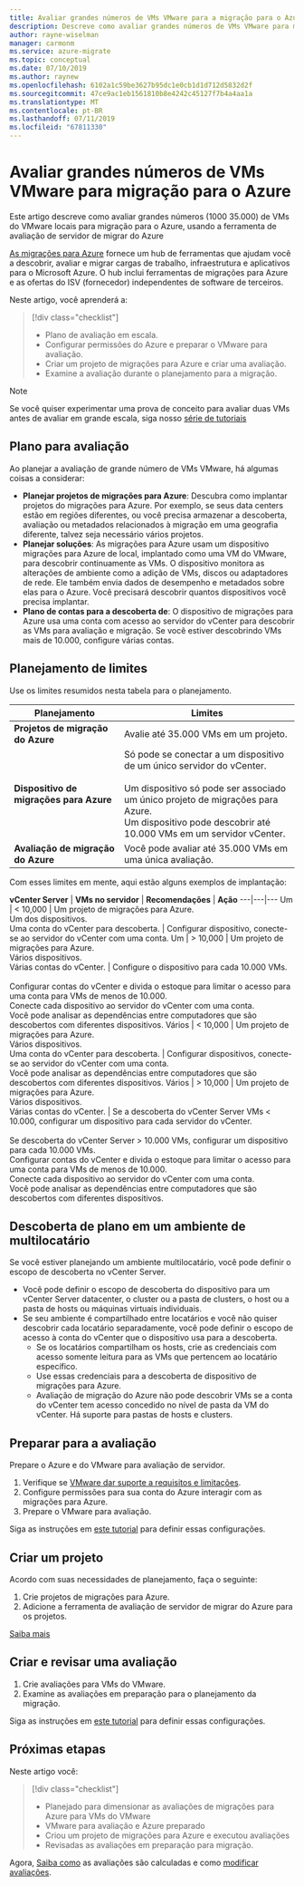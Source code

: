 ```yaml
---
title: Avaliar grandes números de VMs VMware para a migração para o Azure com migrações para Azure | Microsoft Docs
description: Descreve como avaliar grandes números de VMs VMware para migração para o Azure usando o serviço migrações para Azure.
author: rayne-wiselman
manager: carmonm
ms.service: azure-migrate
ms.topic: conceptual
ms.date: 07/10/2019
ms.author: raynew
ms.openlocfilehash: 6102a1c59be3627b95dc1e0cb1d1d712d5832d2f
ms.sourcegitcommit: 47ce9ac1eb1561810b8e4242c45127f7b4a4aa1a
ms.translationtype: MT
ms.contentlocale: pt-BR
ms.lasthandoff: 07/11/2019
ms.locfileid: "67811330"
---
```

# <a name="assess-large-numbers-of-vmware-vms-for-migration-to-azure"></a>Avaliar grandes números de VMs VMware para migração para o Azure


Este artigo descreve como avaliar grandes números (1000 35.000) de VMs do VMware locais para migração para o Azure, usando a ferramenta de avaliação de servidor de migrar do Azure

[As migrações para Azure](migrate-services-overview.md) fornece um hub de ferramentas que ajudam você a descobrir, avaliar e migrar cargas de trabalho, infraestrutura e aplicativos para o Microsoft Azure. O hub inclui ferramentas de migrações para Azure e as ofertas do ISV (fornecedor) independentes de software de terceiros. 

Neste artigo, você aprenderá a:
> [!div class="checklist"]
> * Plano de avaliação em escala.
> * Configurar permissões do Azure e preparar o VMware para avaliação.
> * Criar um projeto de migrações para Azure e criar uma avaliação.
> * Examine a avaliação durante o planejamento para a migração.


> [!NOTE]
> Se você quiser experimentar uma prova de conceito para avaliar duas VMs antes de avaliar em grande escala, siga nosso [série de tutoriais](tutorial-prepare-vmware.md)

## <a name="plan-for-assessment"></a>Plano para avaliação

Ao planejar a avaliação de grande número de VMs VMware, há algumas coisas a considerar:

- **Planejar projetos de migrações para Azure**: Descubra como implantar projetos do migrações para Azure. Por exemplo, se seus data centers estão em regiões diferentes, ou você precisa armazenar a descoberta, avaliação ou metadados relacionados à migração em uma geografia diferente, talvez seja necessário vários projetos. 
- **Planejar soluções**: As migrações para Azure usam um dispositivo migrações para Azure de local, implantado como uma VM do VMware, para descobrir continuamente as VMs. O dispositivo monitora as alterações de ambiente como a adição de VMs, discos ou adaptadores de rede. Ele também envia dados de desempenho e metadados sobre elas para o Azure. Você precisará descobrir quantos dispositivos você precisa implantar.
- **Plano de contas para a descoberta de**: O dispositivo de migrações para Azure usa uma conta com acesso ao servidor do vCenter para descobrir as VMs para avaliação e migração. Se você estiver descobrindo VMs mais de 10.000, configure várias contas.


## <a name="planning-limits"></a>Planejamento de limites
 
Use os limites resumidos nesta tabela para o planejamento.

**Planejamento** | **Limites**
--- | --- 
**Projetos de migração do Azure** | Avalie até 35.000 VMs em um projeto.
**Dispositivo de migrações para Azure** | Só pode se conectar a um dispositivo de um único servidor do vCenter.<br/><br/> Um dispositivo só pode ser associado um único projeto de migrações para Azure.<br/> Um dispositivo pode descobrir até 10.000 VMs em um servidor vCenter.
**Avaliação de migração do Azure** | Você pode avaliar até 35.000 VMs em uma única avaliação.

Com esses limites em mente, aqui estão alguns exemplos de implantação:


**vCenter Server** | **VMs no servidor** | **Recomendações** | **Ação**
---|---|---
Um | < 10,000 | Um projeto de migrações para Azure.<br/> Um dos dispositivos.<br/> Uma conta do vCenter para descoberta. | Configurar dispositivo, conecte-se ao servidor do vCenter com uma conta.
Um | > 10,000 | Um projeto de migrações para Azure.<br/> Vários dispositivos.<br/> Várias contas do vCenter. | Configure o dispositivo para cada 10.000 VMs.<br/><br/> Configurar contas do vCenter e divida o estoque para limitar o acesso para uma conta para VMs de menos de 10.000.<br/> Conecte cada dispositivo ao servidor do vCenter com uma conta.<br/> Você pode analisar as dependências entre computadores que são descobertos com diferentes dispositivos.
Vários | < 10,000 |  Um projeto de migrações para Azure.<br/> Vários dispositivos.<br/> Uma conta do vCenter para descoberta. | Configurar dispositivos, conecte-se ao servidor do vCenter com uma conta.<br/> Você pode analisar as dependências entre computadores que são descobertos com diferentes dispositivos.
Vários | > 10,000 | Um projeto de migrações para Azure.<br/> Vários dispositivos.<br/> Várias contas do vCenter. | Se a descoberta do vCenter Server VMs < 10.000, configurar um dispositivo para cada servidor do vCenter.<br/><br/> Se descoberta do vCenter Server > 10.000 VMs, configurar um dispositivo para cada 10.000 VMs.<br/> Configurar contas do vCenter e divida o estoque para limitar o acesso para uma conta para VMs de menos de 10.000.<br/> Conecte cada dispositivo ao servidor do vCenter com uma conta.<br/> Você pode analisar as dependências entre computadores que são descobertos com diferentes dispositivos.


## <a name="plan-discovery-in-a-multi-tenant-environment"></a>Descoberta de plano em um ambiente de multilocatário

Se você estiver planejando um ambiente multilocatário, você pode definir o escopo de descoberta no vCenter Server.

- Você pode definir o escopo de descoberta do dispositivo para um vCenter Server datacenter, o cluster ou a pasta de clusters, o host ou a pasta de hosts ou máquinas virtuais individuais.
- Se seu ambiente é compartilhado entre locatários e você não quiser descobrir cada locatário separadamente, você pode definir o escopo de acesso à conta do vCenter que o dispositivo usa para a descoberta. 
    - Se os locatários compartilham os hosts, crie as credenciais com acesso somente leitura para as VMs que pertencem ao locatário específico. 
    - Use essas credenciais para a descoberta de dispositivo de migrações para Azure.
    - Avaliação de migração do Azure não pode descobrir VMs se a conta do vCenter tem acesso concedido no nível de pasta da VM do vCenter. Há suporte para pastas de hosts e clusters. 

## <a name="prepare-for-assessment"></a>Preparar para a avaliação

Prepare o Azure e do VMware para avaliação de servidor. 

1. Verifique se [VMware dar suporte a requisitos e limitações](migrate-support-matrix-vmware.md).
2. Configure permissões para sua conta do Azure interagir com as migrações para Azure.
3. Prepare o VMware para avaliação.


Siga as instruções em [este tutorial](tutorial-prepare-vmware.md) para definir essas configurações.


## <a name="create-a-project"></a>Criar um projeto

Acordo com suas necessidades de planejamento, faça o seguinte:

1. Crie projetos de migrações para Azure.
2. Adicione a ferramenta de avaliação de servidor de migrar do Azure para os projetos.

[Saiba mais](how-to-add-tool-first-time.md)

## <a name="create-and-review-an-assessment"></a>Criar e revisar uma avaliação

1. Crie avaliações para VMs do VMware.
1. Examine as avaliações em preparação para o planejamento da migração.


Siga as instruções em [este tutorial](tutorial-assess-vmware.md) para definir essas configurações.
    

## <a name="next-steps"></a>Próximas etapas

Neste artigo você:
 
> [!div class="checklist"] 
> * Planejado para dimensionar as avaliações de migrações para Azure para VMs do VMware
> * VMware para avaliação e Azure preparado
> * Criou um projeto de migrações para Azure e executou avaliações
> * Revisadas as avaliações em preparação para migração.

Agora, [Saiba como](concepts-assessment-calculation.md) as avaliações são calculadas e como [modificar avaliações](how-to-modify-assessment.md).

